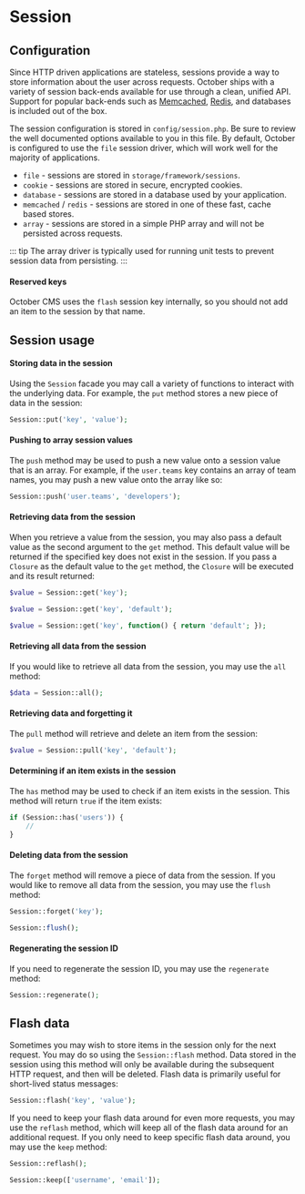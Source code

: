 # Session

## Configuration

Since HTTP driven applications are stateless, sessions provide a way to store information about the user across requests. October ships with a variety of session back-ends available for use through a clean, unified API. Support for popular back-ends such as [Memcached](http://memcached.org), [Redis](http://redis.io), and databases is included out of the box.

The session configuration is stored in `config/session.php`. Be sure to review the well documented options available to you in this file. By default, October is configured to use the `file` session driver, which will work well for the majority of applications.

- `file` - sessions are stored in `storage/framework/sessions`.
- `cookie` - sessions are stored in secure, encrypted cookies.
- `database` - sessions are stored in a database used by your application.
- `memcached` / `redis` - sessions are stored in one of these fast, cache based stores.
- `array` - sessions are stored in a simple PHP array and will not be persisted across requests.

::: tip
The array driver is typically used for running unit tests to prevent session data from persisting.
:::

#### Reserved keys

October CMS uses the `flash` session key internally, so you should not add an item to the session by that name.

## Session usage

#### Storing data in the session

Using the `Session` facade you may call a variety of functions to interact with the underlying data. For example, the `put` method stores a new piece of data in the session:

```php
Session::put('key', 'value');
```

#### Pushing to array session values

The `push` method may be used to push a new value onto a session value that is an array. For example, if the `user.teams` key contains an array of team names, you may push a new value onto the array like so:

```php
Session::push('user.teams', 'developers');
```

#### Retrieving data from the session

When you retrieve a value from the session, you may also pass a default value as the second argument to the `get` method. This default value will be returned if the specified key does not exist in the session. If you pass a `Closure` as the default value to the `get` method, the `Closure` will be executed and its result returned:

```php
$value = Session::get('key');

$value = Session::get('key', 'default');

$value = Session::get('key', function() { return 'default'; });
```

#### Retrieving all data from the session

If you would like to retrieve all data from the session, you may use the `all` method:

```php
$data = Session::all();
```

#### Retrieving data and forgetting it

The `pull` method will retrieve and delete an item from the session:

```php
$value = Session::pull('key', 'default');
```

#### Determining if an item exists in the session

The `has` method may be used to check if an item exists in the session. This method will return `true` if the item exists:

```php
if (Session::has('users')) {
    //
}
```

#### Deleting data from the session

The `forget` method will remove a piece of data from the session. If you would like to remove all data from the session, you may use the `flush` method:

```php
Session::forget('key');

Session::flush();
```

#### Regenerating the session ID

If you need to regenerate the session ID, you may use the `regenerate` method:

```php
Session::regenerate();
```

## Flash data

Sometimes you may wish to store items in the session only for the next request. You may do so using the `Session::flash` method. Data stored in the session using this method will only be available during the subsequent HTTP request, and then will be deleted. Flash data is primarily useful for short-lived status messages:

```php
Session::flash('key', 'value');
```

If you need to keep your flash data around for even more requests, you may use the `reflash` method, which will keep all of the flash data around for an additional request. If you only need to keep specific flash data around, you may use the `keep` method:

```php
Session::reflash();

Session::keep(['username', 'email']);
```
